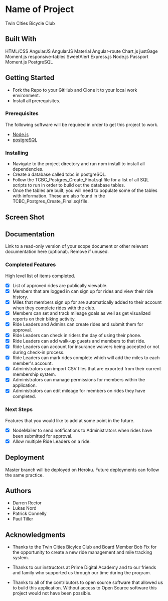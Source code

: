 # Name of Project

Twin Cities Bicycle Club

## Built With

HTML/CSS
AngularJS
AngularJS Material
Angular-route
Chart.js
justGage
Moment.js
responsive-tables
SweetAlert
Express.js
Node.js
Passport
Moment.js
PostgreSQL

## Getting Started

- Fork the Repo to your GitHub and Clone it to your local work environment.  
- Install all prerequisites.

### Prerequisites

The following software will be required in order to get this project to work.

- [Node.js](https://nodejs.org/en/)
- [postgreSQL](https://www.postgresql.org/download/)



### Installing

- Navigate to the project directory and run npm install to install all dependencies.
- Create a database called tcbc in postgreSQL.
- Follow the TCBC_Postgres_Create_Final.sql file for a list of all SQL scripts to run in order to build out the database tables.
- Once the tables are built, you will need to populate some of the tables with information. These are also found in the TCBC_Postgres_Create_Final.sql file. 



## Screen Shot



## Documentation

Link to a read-only version of your scope document or other relevant documentation here (optional). Remove if unused.

### Completed Features

High level list of items completed.

- [x] List of approved rides are publically viewable.
- [x] Members that are logged in can sign up for rides and view their ride history.
- [x] Miles that members sign up for are automatically added to their account when they complete rides with the club. 
- [x] Members can set and track mileage goals as well as get visualized reports on their biking activity.
- [x] Ride Leaders and Admins can create rides and submit them for approval.
- [x] Ride Leaders can check in riders the day of using their phone.  
- [x] Ride Leaders can add walk-up guests and members to that ride.
- [x] Ride Leaders can account for insurance waivers being accepted or not during check-in process.
- [x] Ride Leaders can mark rides complete which will add the miles to each member's account.
- [x] Administrators can import CSV files that are exported from their current membership system.
- [x] Administrators can manage permissions for members within the application.
- [x] Administrators can edit mileage for members on rides they have completed.

### Next Steps

Features that you would like to add at some point in the future.

- [x] NodeMailer to send notifications to Administrators when rides have been submitted for approval.
- [x] Allow multiple Ride Leaders on a ride.

## Deployment

Master branch will be deployed on Heroku.  Future deployments can follow the same practice. 

## Authors
* Darren Rector
* Lukas Nord
* Patrick Connelly
* Paul Tiller


## Acknowledgments

* Thanks to the Twin Cities Bicylce Club and Board Member Bob Fix for the opportunity to create a new ride management and mile tracking system.

* Thanks to our instructors at Prime Digital Academy and to our friends and family who supported us through our time during the program.

* Thanks to all of the contributors to open source software that allowed us to build this application. Without access to Open Source software this project would not have been possible. 


